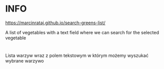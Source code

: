 # INFO
https://marcinrataj.github.io/search-greens-list/

A list of vegetables with a text field where we can search for the selected vegetable
#
Lista warzyw wraz z polem tekstowym w którym możemy wyszukać wybrane warzywo
